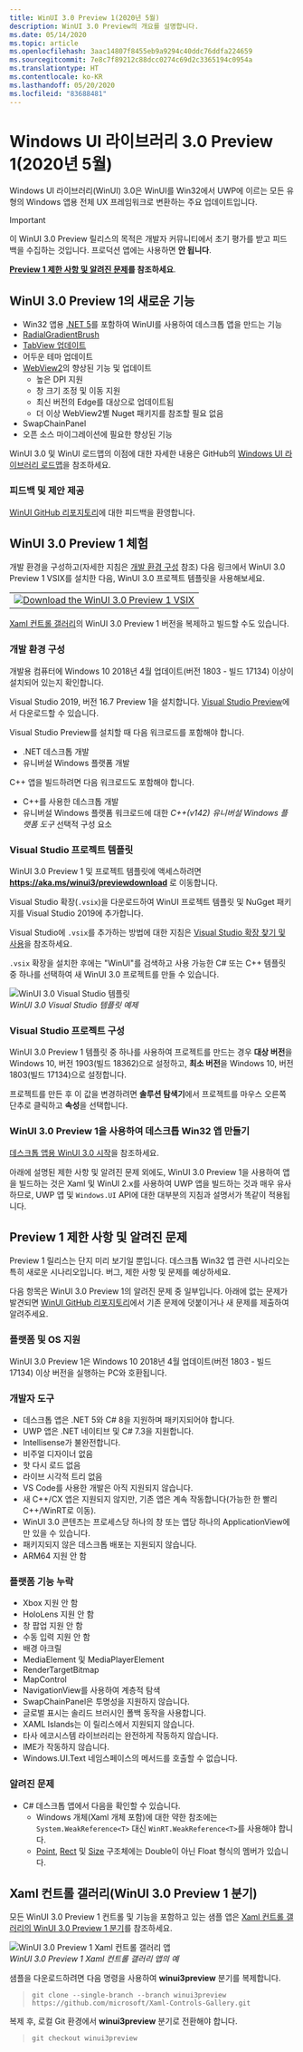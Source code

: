 ```yaml
---
title: WinUI 3.0 Preview 1(2020년 5월)
description: WinUI 3.0 Preview의 개요를 설명합니다.
ms.date: 05/14/2020
ms.topic: article
ms.openlocfilehash: 3aac14807f8455eb9a9294c40ddc76ddfa224659
ms.sourcegitcommit: 7e8c7f89212c88dcc0274c69d2c3365194c0954a
ms.translationtype: HT
ms.contentlocale: ko-KR
ms.lasthandoff: 05/20/2020
ms.locfileid: "83688481"
---
```

# <a name="windows-ui-library-30-preview-1-may-2020"></a>Windows UI 라이브러리 3.0 Preview 1(2020년 5월)

Windows UI 라이브러리(WinUI) 3.0은 WinUI를 Win32에서 UWP에 이르는 모든 유형의 Windows 앱용 전체 UX 프레임워크로 변환하는 주요 업데이트입니다.

> [!Important]
> 이 WinUI 3.0 Preview 릴리스의 목적은 개발자 커뮤니티에서 초기 평가를 받고 피드백을 수집하는 것입니다. 프로덕션 앱에는 사용하면 **안 됩니다**.
>
> **[Preview 1 제한 사항 및 알려진 문제](#preview-1-limitations-and-known-issues)를 참조하세요**.
## <a name="new-features-in-winui-30-preview-1"></a>WinUI 3.0 Preview 1의 새로운 기능

- Win32 앱용 [.NET 5](https://github.com/dotnet/core/tree/master/release-notes/5.0)를 포함하여 WinUI를 사용하여 데스크톱 앱을 만드는 기능
- [RadialGradientBrush](/windows/uwp/design/style/brushes#radial-gradient-brushes)
- [TabView 업데이트](/windows/uwp/design/controls-and-patterns/tab-view)
- 어두운 테마 업데이트
- [WebView2](https://docs.microsoft.com/microsoft-edge/hosting/webview2)의 향상된 기능 및 업데이트
  - 높은 DPI 지원
  - 창 크기 조정 및 이동 지원
  - 최신 버전의 Edge를 대상으로 업데이트됨
  - 더 이상 WebView2별 Nuget 패키지를 참조할 필요 없음
- SwapChainPanel
- 오픈 소스 마이그레이션에 필요한 향상된 기능

WinUI 3.0 및 WinUI 로드맵의 이점에 대한 자세한 내용은 GitHub의 [Windows UI 라이브러리 로드맵](https://github.com/microsoft/microsoft-ui-xaml/blob/master/docs/roadmap.md)을 참조하세요.

### <a name="provide-feedback-and-suggestions"></a>피드백 및 제안 제공

[WinUI GitHub 리포지토리](https://github.com/microsoft/microsoft-ui-xaml/issues/new/choose)에 대한 피드백을 환영합니다.

## <a name="try-winui-30-preview-1"></a>WinUI 3.0 Preview 1 체험

개발 환경을 구성하고(자세한 지침은 [개발 환경 구성](#configure-your-dev-environment) 참조) 다음 링크에서 WinUI 3.0 Preview 1 VSIX를 설치한 다음, WinUI 3.0 프로젝트 템플릿을 사용해보세요.

<table>
<tr>
<td align="center">
<a href="https://aka.ms/winui3/previewdownload"><img src="images/downloadbuttontx.png" alt="Download the WinUI 3.0 Preview 1 VSIX"/></a>
<!--
<br/>
<a href="https://aka.ms/winui3/previewdownload">Download the WinUI 3.0 Preview 1 VSIX</a>
-->
</td>
</tr>
</table>

[Xaml 컨트롤 갤러리](#xaml-controls-gallery-winui-30-preview-1-branch)의 WinUI 3.0 Preview 1 버전을 복제하고 빌드할 수도 있습니다.

### <a name="configure-your-dev-environment"></a>개발 환경 구성

개발용 컴퓨터에 Windows 10 2018년 4월 업데이트(버전 1803 - 빌드 17134) 이상이 설치되어 있는지 확인합니다.

Visual Studio 2019, 버전 16.7 Preview 1을 설치합니다. [Visual Studio Preview](https://visualstudio.microsoft.com/vs/preview)에서 다운로드할 수 있습니다.

Visual Studio Preview를 설치할 때 다음 워크로드를 포함해야 합니다.

- .NET 데스크톱 개발
- 유니버설 Windows 플랫폼 개발

C++ 앱을 빌드하려면 다음 워크로드도 포함해야 합니다.

- C++를 사용한 데스크톱 개발
- 유니버설 Windows 플랫폼 워크로드에 대한 *C++(v142) 유니버설 Windows 플랫폼 도구* 선택적 구성 요소

### <a name="visual-studio-project-templates"></a>Visual Studio 프로젝트 템플릿

WinUI 3.0 Preview 1 및 프로젝트 템플릿에 액세스하려면 **https://aka.ms/winui3/previewdownload** 로 이동합니다.

Visual Studio 확장(`.vsix`)을 다운로드하여 WinUI 프로젝트 템플릿 및 NuGget 패키지를 Visual Studio 2019에 추가합니다.

Visual Studio에 `.vsix`를 추가하는 방법에 대한 지침은 [Visual Studio 확장 찾기 및 사용](https://docs.microsoft.com/visualstudio/ide/finding-and-using-visual-studio-extensions?view=vs-2019#install-without-using-the-manage-extensions-dialog-box)을 참조하세요.

`.vsix` 확장을 설치한 후에는 "WinUI"를 검색하고 사용 가능한 C# 또는 C++ 템플릿 중 하나를 선택하여 새 WinUI 3.0 프로젝트를 만들 수 있습니다.

![WinUI 3.0 Visual Studio 템플릿](images/WinUI3Templates.png)<br/>
*WinUI 3.0 Visual Studio 템플릿 예제*

### <a name="visual-studio-project-configuration"></a>Visual Studio 프로젝트 구성

WinUI 3.0 Preview 1 템플릿 중 하나를 사용하여 프로젝트를 만드는 경우 **대상 버전**을 Windows 10, 버전 1903(빌드 18362)으로 설정하고, **최소 버전**을 Windows 10, 버전 1803(빌드 17134)으로 설정합니다.

프로젝트를 만든 후 이 값을 변경하려면 **솔루션 탐색기**에서 프로젝트를 마우스 오른쪽 단추로 클릭하고 **속성**을 선택합니다.

### <a name="creating-a-desktop-win32-app-with-winui-30-preview-1"></a>WinUI 3.0 Preview 1을 사용하여 데스크톱 Win32 앱 만들기

[데스크톱 앱용 WinUI 3.0 시작](get-started-winui3-for-desktop.md)을 참조하세요.

아래에 설명된 제한 사항 및 알려진 문제 외에도, WinUI 3.0 Preview 1을 사용하여 앱을 빌드하는 것은 Xaml 및 WinUI 2.x를 사용하여 UWP 앱을 빌드하는 것과 매우 유사하므로, UWP 앱 및 `Windows.UI` API에 대한 대부분의 지침과 설명서가 똑같이 적용됩니다.

## <a name="preview-1-limitations-and-known-issues"></a>Preview 1 제한 사항 및 알려진 문제

Preview 1 릴리스는 단지 미리 보기일 뿐입니다. 데스크톱 Win32 앱 관련 시나리오는 특히 새로운 시나리오입니다. 버그, 제한 사항 및 문제를 예상하세요.

다음 항목은 WinUI 3.0 Preview 1의 알려진 문제 중 일부입니다. 아래에 없는 문제가 발견되면 [WinUI GitHub 리포지토리](https://github.com/microsoft/microsoft-ui-xaml/issues/new/choose)에서 기존 문제에 덧붙이거나 새 문제를 제출하여 알려주세요.

### <a name="platform-and-os-support"></a>플랫폼 및 OS 지원

WinUI 3.0 Preview 1은 Windows 10 2018년 4월 업데이트(버전 1803 - 빌드 17134) 이상 버전을 실행하는 PC와 호환됩니다.

### <a name="developer-tools"></a>개발자 도구

- 데스크톱 앱은 .NET 5와 C# 8을 지원하며 패키지되어야 합니다.
- UWP 앱은 .NET 네이티브 및 C# 7.3을 지원합니다.
- Intellisense가 불완전합니다.
- 비주얼 디자이너 없음
- 핫 다시 로드 없음
- 라이브 시각적 트리 없음
- VS Code를 사용한 개발은 아직 지원되지 않습니다.
- 새 C++/CX 앱은 지원되지 않지만, 기존 앱은 계속 작동합니다(가능한 한 빨리 C++/WinRT로 이동).
- WinUI 3.0 콘텐츠는 프로세스당 하나의 창 또는 앱당 하나의 ApplicationView에만 있을 수 있습니다.
- 패키지되지 않은 데스크톱 배포는 지원되지 않습니다.
- ARM64 지원 안 함

### <a name="missing-platform-features"></a>플랫폼 기능 누락

- Xbox 지원 안 함
- HoloLens 지원 안 함
- 창 팝업 지원 안 함
- 수동 입력 지원 안 함
- 배경 아크릴
- MediaElement 및 MediaPlayerElement
- RenderTargetBitmap
- MapControl
- NavigationView를 사용하여 계층적 탐색
- SwapChainPanel은 투명성을 지원하지 않습니다.
- 글로벌 표시는 솔리드 브러시인 폴백 동작을 사용합니다.
- XAML Islands는 이 릴리스에서 지원되지 않습니다.
- 타사 에코시스템 라이브러리는 완전하게 작동하지 않습니다.
- IME가 작동하지 않습니다.
- Windows.UI.Text 네임스페이스의 메서드를 호출할 수 없습니다.

### <a name="known-issues"></a>알려진 문제

- C# 데스크톱 앱에서 다음을 확인할 수 있습니다.
   - Windows 개체(Xaml 개체 포함)에 대한 약한 참조에는 `System.WeakReference<T>` 대신 `WinRT.WeakReference<T>`를 사용해야 합니다.
   - [Point](https://docs.microsoft.com/uwp/api/Windows.Foundation.Point), [Rect](https://docs.microsoft.com/uwp/api/Windows.Foundation.Rect) 및 [Size](https://docs.microsoft.com/uwp/api/Windows.Foundation.Size) 구조체에는 Double이 아닌 Float 형식의 멤버가 있습니다.


## <a name="xaml-controls-gallery-winui-30-preview-1-branch"></a>Xaml 컨트롤 갤러리(WinUI 3.0 Preview 1 분기)

모든 WinUI 3.0 Preview 1 컨트롤 및 기능을 포함하고 있는 샘플 앱은 [Xaml 컨트롤 갤러리의 WinUI 3.0 Preview 1 분기](https://github.com/microsoft/Xaml-Controls-Gallery/tree/winui3preview)를 참조하세요.

![WinUI 3.0 Preview 1 Xaml 컨트롤 갤러리 앱](images/WinUI3XamlControlsGallery.png)<br/>
*WinUI 3.0 Preview 1 Xaml 컨트롤 갤러리 앱의 예*

샘플을 다운로드하려면 다음 명령을 사용하여 **winui3preview** 분기를 복제합니다.

> `git clone --single-branch --branch winui3preview https://github.com/microsoft/Xaml-Controls-Gallery.git`

복제 후, 로컬 Git 환경에서 **winui3preview** 분기로 전환해야 합니다.

> `git checkout winui3preview`
